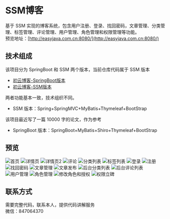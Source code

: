 # SSM博客
基于 SSM 实现的博客系统，包含用户注册、登录、找回密码，文章管理、分类管理、标签管理、评论管理、用户管理、角色管理和权限管理等功能。<br/>
预览地址：[http://easyjava.com.cn:8080/](http://easyjava.com.cn:8080/)
## 技术组成
该项目分为 SpringBoot 和 SSM 两个版本，当前仓库代码属于 SSM 版本

- [初云博客-SpringBoot版本](https://github.com/saysky/ChuyunBlog)
- [初云博客-SSM版本](https://github.com/saysky/ChuyunBlog-SSM)

两者功能基本一致，技术组织不同。


- SSM 版本：Spring+SpringMVC+MyBatis+Thymeleaf+BootStrap

该项目最近写了一篇 10000 字的论文，作为参考 <br/>
- SpringBoot 版本：SpringBoot+MyBatis+Shiro+Thymeleaf+BootStrap

## 预览
![首页](img/1.png)
![详情页](img/2.png)
![详情页2](img/3.png)
![评论](img/4.png)
![分类列表](img/5.png)
![标签列表](img/6.png)
![登录](img/7.png)
![注册](img/8.png)
![找回密码](img/9.png)
![文章管理](img/10.png)
![文章发布](img/11.png)
![后台分类列表](img/12.png)
![后台评论列表](img/13.png)
![用户管理](img/14.png)
![角色管理](img/15.png)
![修改角色和授权](img/16.png)
![权限立碑](img/17.png)

## 联系方式
需要完整代码，联系本人，提供代码讲解服务 <br/>
微信：847064370
